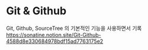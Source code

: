 # Git & Github

Git, Github, SourceTree 의 기본적인 기능을 사용하면서 기록  
https://sonatine.notion.site/Git-Github-4588d8e330684978bdf15ad7763175e2
